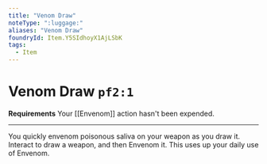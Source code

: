 ```yaml
---
title: "Venom Draw"
noteType: ":luggage:"
aliases: "Venom Draw"
foundryId: Item.Y5SIdhoyX1AjLSbK
tags:
  - Item
---
```


# Venom Draw `pf2:1`

**Requirements** Your [[Envenom]] action hasn't been expended.

* * *

You quickly envenom poisonous saliva on your weapon as you draw it. Interact to draw a weapon, and then Envenom it. This uses up your daily use of Envenom.
